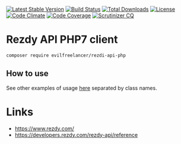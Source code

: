 [![Latest Stable Version](https://poser.pugx.org/evilfreelancer/rezdy-api-php/v/stable)](https://packagist.org/packages/evilfreelancer/rezdy-api-php)
[![Build Status](https://travis-ci.org/EvilFreelancer/rezdy-api-php.svg?branch=master)](https://travis-ci.org/EvilFreelancer/rezdy-api-php)
[![Total Downloads](https://poser.pugx.org/evilfreelancer/rezdy-api-php/downloads)](https://packagist.org/packages/evilfreelancer/rezdy-api-php)
[![License](https://poser.pugx.org/evilfreelancer/rezdy-api-php/license)](https://packagist.org/packages/evilfreelancer/rezdy-api-php)
[![Code Climate](https://codeclimate.com/github/EvilFreelancer/rezdy-api-php/badges/gpa.svg)](https://codeclimate.com/github/EvilFreelancer/rezdy-api-php)
[![Code Coverage](https://scrutinizer-ci.com/g/EvilFreelancer/rezdy-api-php/badges/coverage.png?b=master)](https://scrutinizer-ci.com/g/EvilFreelancer/rezdy-api-php/?branch=master)
[![Scrutinizer CQ](https://scrutinizer-ci.com/g/evilfreelancer/rezdy-api-php/badges/quality-score.png?b=master)](https://scrutinizer-ci.com/g/evilfreelancer/rezdy-api-php/)

# Rezdy API PHP7 client

    composer require evilfreelancer/rezdi-api-php

## How to use

See other examples of usage [here](examples) separated by class names.

# Links

* https://www.rezdy.com/
* https://developers.rezdy.com/rezdy-api/reference

